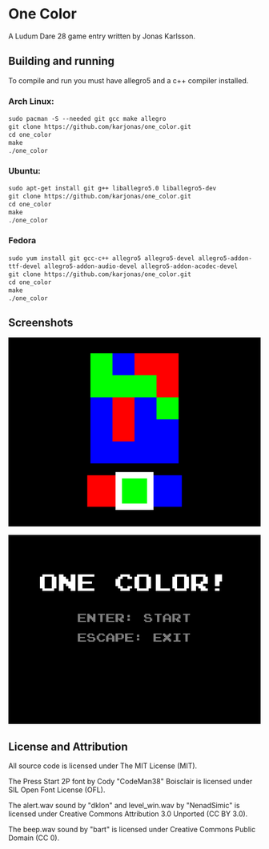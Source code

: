 One Color
=========

A Ludum Dare 28 game entry written by Jonas Karlsson.

Building and running
--------------------

To compile and run you must have allegro5 and a c++ compiler installed.

### Arch Linux:
    sudo pacman -S --needed git gcc make allegro
    git clone https://github.com/karjonas/one_color.git
    cd one_color
    make
    ./one_color

### Ubuntu:
    sudo apt-get install git g++ liballegro5.0 liballegro5-dev
    git clone https://github.com/karjonas/one_color.git
    cd one_color
    make
    ./one_color

### Fedora
    sudo yum install git gcc-c++ allegro5 allegro5-devel allegro5-addon-ttf-devel allegro5-addon-audio-devel allegro5-addon-acodec-devel
    git clone https://github.com/karjonas/one_color.git
    cd one_color
    make
    ./one_color

Screenshots
-----------

![Screenshot 1](/img/shot0.png?raw=true)

![Screenshot 2](/img/shot1.png?raw=true)

License and Attribution
-----------------------
All source code is licensed under The MIT License (MIT).

The Press Start 2P font by Cody "CodeMan38" Boisclair is licensed under SIL Open Font License (OFL).

The alert.wav sound by "dklon" and level_win.wav by "NenadSimic" is licensed under Creative Commons Attribution 3.0 Unported (CC BY 3.0).

The beep.wav sound by "bart" is licensed under Creative Commons Public Domain (CC 0).
